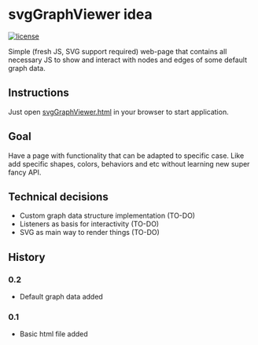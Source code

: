# svgGraphViewer idea

[![license](https://img.shields.io/badge/license-MIT-blue.svg)](LICENSE)

Simple (fresh JS, SVG support required) web-page that contains all necessary JS to show and interact with nodes and edges of some default graph data.

## Instructions

Just open [svgGraphViewer.html](svgGraphViewer.html) in your browser to start application.

## Goal

Have a page with functionality that can be adapted to specific case. Like add specific shapes, colors, behaviors and etc without learning new super fancy API.

## Technical decisions

* Custom graph data structure implementation (TO-DO)
* Listeners as basis for interactivity (TO-DO)
* SVG as main way to render things (TO-DO)

## History

### 0.2
- Default graph data added

### 0.1
- Basic html file added